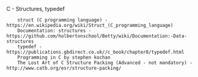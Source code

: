C - Structures, typedef
		
		struct (C programming language) - https://en.wikipedia.org/wiki/Struct_(C_programming_language)
		Documentation: structures - https://github.com/holbertonschool/Betty/wiki/Documentation:-Data-structures
		typedef - https://publications.gbdirect.co.uk//c_book/chapter8/typedef.html
		Programming in C by stephen kochan
		The Lost Art of C Structure Packing (Advanced - not mandatory) - http://www.catb.org/esr/structure-packing/
